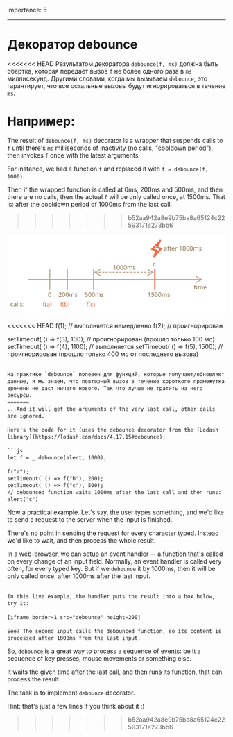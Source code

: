 importance: 5

---

# Декоратор debounce

<<<<<<< HEAD
Результатом декоратора `debounce(f, ms)` должна быть обёртка, которая передаёт вызов `f` не более одного раза в `ms` миллисекунд.
Другими словами, когда мы вызываем `debounce`, это гарантирует, что все остальные вызовы будут игнорироваться в течение `ms`.

Например:
=======
The result of `debounce(f, ms)` decorator is a wrapper that suspends calls to `f` until there's `ms` milliseconds of inactivity (no calls, "cooldown period"), then invokes `f` once with the latest arguments.

For instance, we had a function `f` and replaced it with `f = debounce(f, 1000)`.

Then if the wrapped function is called at 0ms, 200ms and 500ms, and then there are no calls, then the actual `f` will be only called once, at 1500ms. That is: after the cooldown period of 1000ms from the last call.
>>>>>>> b52aa942a8e9b75ba8a65124c22593171e273bb6

![](debounce.svg)

<<<<<<< HEAD
f(1); // выполняется немедленно
f(2); // проигнорирован

setTimeout( () => f(3), 100); // проигнорирован (прошло только 100 мс)
setTimeout( () => f(4), 1100); // выполняется
setTimeout( () => f(5), 1500); // проигнорирован (прошло только 400 мс от последнего вызова)
```

На практике `debounce` полезен для функций, которые получают/обновляют данные, и мы знаем, что повторный вызов в течение короткого промежутка времени не даст ничего нового. Так что лучше не тратить на него ресурсы.
=======
...And it will get the arguments of the very last call, other calls are ignored.

Here's the code for it (uses the debounce decorator from the [Lodash library](https://lodash.com/docs/4.17.15#debounce):

```js
let f = _.debounce(alert, 1000);

f("a"); 
setTimeout( () => f("b"), 200);
setTimeout( () => f("c"), 500); 
// debounced function waits 1000ms after the last call and then runs: alert("c")
```


Now a practical example. Let's say, the user types something, and we'd like to send a request to the server when the input is finished.

There's no point in sending the request for every character typed. Instead we'd like to wait, and then process the whole result.

In a web-browser, we can setup an event handler -- a function that's called on every change of an input field. Normally, an event handler is called very often, for every typed key. But if we `debounce` it by 1000ms, then it will be only called once, after 1000ms after the last input.

```online

In this live example, the handler puts the result into a box below, try it:

[iframe border=1 src="debounce" height=200]

See? The second input calls the debounced function, so its content is processed after 1000ms from the last input.
```

So, `debounce` is a great way to process a sequence of events: be it a sequence of key presses, mouse movements or something else.


It waits the given time after the last call, and then runs its function, that can process the result.

The task is to implement `debounce` decorator.

Hint: that's just a few lines if you think about it :)
>>>>>>> b52aa942a8e9b75ba8a65124c22593171e273bb6
